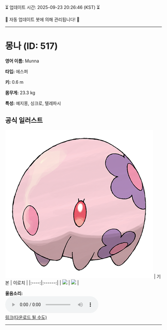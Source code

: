 
⏳ 업데이트 시간: 2025-09-23 20:26:46 (KST) ⏳

🤖 자동 업데이트 봇에 의해 관리됩니다! 🤖

---

# 몽나 (ID: 517)
**영어 이름:** Munna

**타입:** 에스퍼

**키:** 0.6 m

**몸무게:** 23.3 kg

**특성:** 예지몽, 싱크로, 텔레파시

## 공식 일러스트
![](https://raw.githubusercontent.com/PokeAPI/sprites/master/sprites/pokemon/other/official-artwork/517.png)
| 기본 | 이로치 |
|:----:|:------:|
| <img src="http://play.pokemonshowdown.com/sprites/ani/munna.gif" width="200"> | <img src="http://play.pokemonshowdown.com/sprites/ani-shiny/munna.gif" width="200"> |

**울음소리:**<br><audio controls src="https://raw.githubusercontent.com/PokeAPI/cries/main/cries/pokemon/latest/517.ogg"></audio><br> [링크(다운로드 될 수도)](https://raw.githubusercontent.com/PokeAPI/cries/main/cries/pokemon/latest/517.ogg)


---
